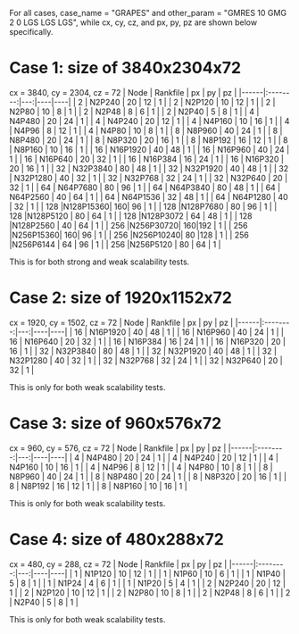 For all cases, case_name = "GRAPES" and other_param = "GMRES 10 GMG 2 0 LGS LGS LGS", while cx, cy, cz, and px, py, pz are shown below specifically.

# Case 1: size of 3840x2304x72

cx = 3840, cy = 2304, cz = 72
| Node | Rankfile | px | py | pz |
|------|:--------:|---:|----|----|
| 2    |  N2P240  | 20 | 12 | 1  |
| 2    |  N2P120  | 10 | 12 | 1  |
| 2    |  N2P80   | 10 |  8 | 1  |
| 2    |  N2P48   |  8 |  6 | 1  |
| 2    |  N2P40   |  5 |  8 | 1  |
| 4    |  N4P480  | 20 | 24	| 1  |
| 4    |  N4P240  | 20 | 12 | 1  |
| 4    |  N4P160  | 10 | 16 | 1  |
| 4    |  N4P96   |  8 | 12 | 1  |
| 4    |  N4P80   | 10 |  8 | 1  |
| 8    |  N8P960  | 40 | 24 | 1  |
| 8    |  N8P480  | 20 | 24 | 1  |
| 8    |  N8P320  | 20 | 16 | 1  |
| 8    |  N8P192  | 16 | 12 | 1  |
| 8    |  N8P160  | 10 | 16 | 1  |
| 16   | N16P1920 | 40 | 48 | 1  |
| 16   | N16P960  | 40 | 24 | 1  |
| 16   | N16P640  | 20 | 32 | 1  |
| 16   | N16P384  | 16 | 24 | 1  |
| 16   | N16P320  | 20 | 16 | 1  |
| 32   | N32P3840 | 80 | 48 | 1  |
| 32   | N32P1920 | 40 | 48 | 1  |
| 32   | N32P1280 | 40 | 32 | 1  |
| 32   | N32P768  | 32 | 24 | 1  |
| 32   | N32P640  | 20 | 32 | 1  |
| 64   | N64P7680 | 80 | 96 | 1  |
| 64   | N64P3840 | 80 | 48 | 1  |
| 64   | N64P2560 | 40 | 64 | 1  |
| 64   | N64P1536 | 32 | 48 | 1  |
| 64   | N64P1280 | 40 | 32 | 1  |
| 128  |N128P15360| 160| 96 | 1  |
| 128  |N128P7680 | 80 | 96 | 1  |
| 128  |N128P5120 | 80 | 64 | 1  |
| 128  |N128P3072 | 64 | 48 | 1  |
| 128  |N128P2560 | 40 | 64 | 1  |
| 256  |N256P30720| 160|192 | 1  |
| 256  |N256P15360| 160| 96 | 1  |
| 256  |N256P10240| 80 |128 | 1  |
| 256  |N256P6144 | 64 | 96 | 1  |
| 256  |N256P5120 | 80 | 64 | 1  |

This is for both strong and weak scalability tests.

# Case 2: size of 1920x1152x72
cx = 1920, cy = 1502, cz = 72
| Node | Rankfile | px | py | pz |
|------|:--------:|---:|----|----|
| 16   | N16P1920 | 40 | 48 | 1  |
| 16   | N16P960  | 40 | 24 | 1  |
| 16   | N16P640  | 20 | 32 | 1  |
| 16   | N16P384  | 16 | 24 | 1  |
| 16   | N16P320  | 20 | 16 | 1  |
| 32   | N32P3840 | 80 | 48 | 1  |
| 32   | N32P1920 | 40 | 48 | 1  |
| 32   | N32P1280 | 40 | 32 | 1  |
| 32   | N32P768  | 32 | 24 | 1  |
| 32   | N32P640  | 20 | 32 | 1  |

This is only for both weak scalability tests.

# Case 3: size of 960x576x72
cx = 960, cy = 576, cz = 72
| Node | Rankfile | px | py | pz |
|------|:--------:|---:|----|----|
| 4    |  N4P480  | 20 | 24	| 1  |
| 4    |  N4P240  | 20 | 12 | 1  |
| 4    |  N4P160  | 10 | 16 | 1  |
| 4    |  N4P96   |  8 | 12 | 1  |
| 4    |  N4P80   | 10 |  8 | 1  |
| 8    |  N8P960  | 40 | 24 | 1  |
| 8    |  N8P480  | 20 | 24 | 1  |
| 8    |  N8P320  | 20 | 16 | 1  |
| 8    |  N8P192  | 16 | 12 | 1  |
| 8    |  N8P160  | 10 | 16 | 1  |

This is only for both weak scalability tests.

# Case 4: size of 480x288x72
cx = 480, cy = 288, cz = 72
| Node | Rankfile | px | py | pz |
|------|:--------:|---:|----|----|
| 1    |  N1P120  | 10 | 12 | 1  |
| 1    |  N1P60   | 10 |  6 | 1  |
| 1    |  N1P40   |  5 |  8 | 1  |
| 1    |  N1P24   |  4 |  6 | 1  |
| 1    |  N1P20   |  5 |  4 | 1  |
| 2    |  N2P240  | 20 | 12 | 1  |
| 2    |  N2P120  | 10 | 12 | 1  |
| 2    |  N2P80   | 10 |  8 | 1  |
| 2    |  N2P48   |  8 |  6 | 1  |
| 2    |  N2P40   |  5 |  8 | 1  |

This is only for both weak scalability tests.
